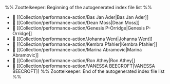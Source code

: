 %% Zoottelkeeper: Beginning of the autogenerated index file list  %%
- 📄 [[Collection/performance-action/Bas Jan Ader|Bas Jan Ader]]
- 📄 [[Collection/performance-action/Dean Moss|Dean Moss]]
- 📄 [[Collection/performance-action/Genesis P-Orridge|Genesis P-Orridge]]
- 📄 [[Collection/performance-action/Johanna Went|Johanna Went]]
- 📄 [[Collection/performance-action/Kembra Pfahler|Kembra Pfahler]]
- 📄 [[Collection/performance-action/Marina Abramovic|Marina Abramovic]]
- 📄 [[Collection/performance-action/Ron Athey|Ron Athey]]
- 📄 [[Collection/performance-action/VANESSA BEECROFT|VANESSA BEECROFT]]
%% Zoottelkeeper: End of the autogenerated index file list  %%
